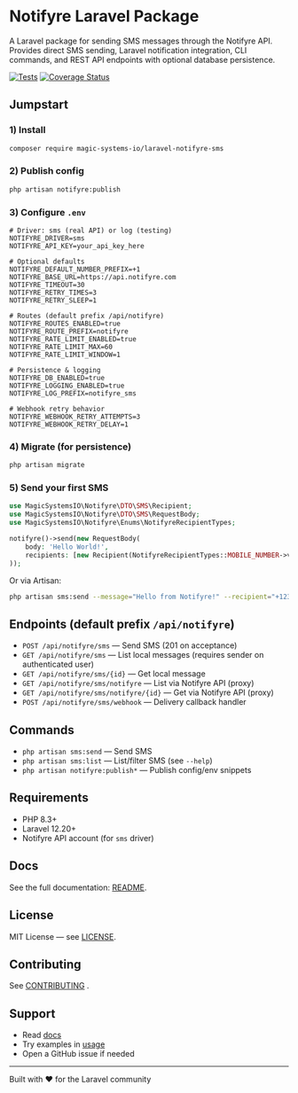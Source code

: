 # Notifyre Laravel Package

A Laravel package for sending SMS messages through the Notifyre API. Provides direct SMS sending, Laravel notification
integration, CLI commands, and REST API endpoints with optional database persistence.

[![Tests](https://github.com/magic-systems-io/laravel-notifyre-sms/actions/workflows/tests.yml/badge.svg)](https://github.com/magic-systems-io/laravel-notifyre-sms/actions)
[![Coverage Status](https://codecov.io/gh/magic-systems-io/laravel-notifyre-sms/branch/main/graph/badge.svg)](https://codecov.io/gh/magic-systems-io/laravel-notifyre-sms)

## Jumpstart

### 1) Install

```bash
composer require magic-systems-io/laravel-notifyre-sms
```

### 2) Publish config

```bash
php artisan notifyre:publish
```

### 3) Configure `.env`

```env
# Driver: sms (real API) or log (testing)
NOTIFYRE_DRIVER=sms
NOTIFYRE_API_KEY=your_api_key_here

# Optional defaults
NOTIFYRE_DEFAULT_NUMBER_PREFIX=+1
NOTIFYRE_BASE_URL=https://api.notifyre.com
NOTIFYRE_TIMEOUT=30
NOTIFYRE_RETRY_TIMES=3
NOTIFYRE_RETRY_SLEEP=1

# Routes (default prefix /api/notifyre)
NOTIFYRE_ROUTES_ENABLED=true
NOTIFYRE_ROUTE_PREFIX=notifyre
NOTIFYRE_RATE_LIMIT_ENABLED=true
NOTIFYRE_RATE_LIMIT_MAX=60
NOTIFYRE_RATE_LIMIT_WINDOW=1

# Persistence & logging
NOTIFYRE_DB_ENABLED=true
NOTIFYRE_LOGGING_ENABLED=true
NOTIFYRE_LOG_PREFIX=notifyre_sms

# Webhook retry behavior
NOTIFYRE_WEBHOOK_RETRY_ATTEMPTS=3
NOTIFYRE_WEBHOOK_RETRY_DELAY=1
```

### 4) Migrate (for persistence)

```bash
php artisan migrate
```

### 5) Send your first SMS

```php
use MagicSystemsIO\Notifyre\DTO\SMS\Recipient;
use MagicSystemsIO\Notifyre\DTO\SMS\RequestBody;
use MagicSystemsIO\Notifyre\Enums\NotifyreRecipientTypes;

notifyre()->send(new RequestBody(
    body: 'Hello World!',
    recipients: [new Recipient(NotifyreRecipientTypes::MOBILE_NUMBER->value, '+1234567890')]
));
```

Or via Artisan:

```bash
php artisan sms:send --message="Hello from Notifyre!" --recipient="+1234567890"
```

## Endpoints (default prefix `/api/notifyre`)

- `POST /api/notifyre/sms` — Send SMS (201 on acceptance)
- `GET /api/notifyre/sms` — List local messages (requires sender on authenticated user)
- `GET /api/notifyre/sms/{id}` — Get local message
- `GET /api/notifyre/sms/notifyre` — List via Notifyre API (proxy)
- `GET /api/notifyre/sms/notifyre/{id}` — Get via Notifyre API (proxy)
- `POST /api/notifyre/sms/webhook` — Delivery callback handler

## Commands

- `php artisan sms:send` — Send SMS
- `php artisan sms:list` — List/filter SMS (see `--help`)
- `php artisan notifyre:publish*` — Publish config/env snippets

## Requirements

- PHP 8.3+
- Laravel 12.20+
- Notifyre API account (for `sms` driver)

## Docs

See the full documentation: [README](docs/README.md).

## License

MIT License — see [LICENSE](LICENSE.md).

## Contributing

See [CONTRIBUTING](CONTRIBUTING.md) .

## Support

- Read [docs](docs)
- Try examples in [usage](docs/usage)
- Open a GitHub issue if needed

---

Built with ❤️ for the Laravel community

